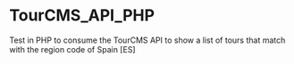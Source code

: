 # TourCMS_API_PHP
Test in PHP to consume the TourCMS API to show a list of tours that match with the region code of Spain [ES]
